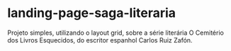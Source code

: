 # landing-page-saga-literaria
Projeto simples, utilizando o layout grid, sobre a série literária O Cemitério dos Livros Esquecidos, do escritor espanhol Carlos Ruiz Zafón.
